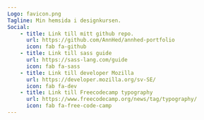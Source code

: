```yaml
---
Logo: favicon.png
Tagline: Min hemsida i designkursen.
Social:
    - title: Link till mitt github repo.
      url: https://github.com/AnnHed/annhed-portfolio
      icon: fab fa-github
    - title: Link till sass guide
      url: https://sass-lang.com/guide
      icon: fab fa-sass
    - title: Link till developer Mozilla
      url: https://developer.mozilla.org/sv-SE/
      icon: fab fa-dev
    - title: Link till Freecodecamp typography
      url: https://www.freecodecamp.org/news/tag/typography/
      icon: fab fa-free-code-camp
---
```

